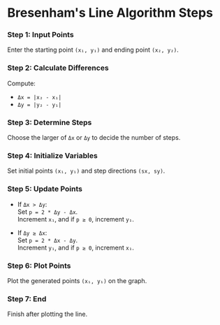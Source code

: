 # Bresenham's Line Algorithm Steps

### Step 1: Input Points
Enter the starting point `(x₁, y₁)` and ending point `(x₂, y₂)`.

### Step 2: Calculate Differences
Compute:
- `Δx = |x₂ - x₁|`
- `Δy = |y₂ - y₁|`

### Step 3: Determine Steps
Choose the larger of `Δx` or `Δy` to decide the number of steps.

### Step 4: Initialize Variables
Set initial points `(x₁, y₁)` and step directions `(sx, sy)`.

### Step 5: Update Points
- If `Δx > Δy`:  
  Set `p = 2 * Δy - Δx`.  
  Increment `x₁`, and if `p ≥ 0`, increment `y₁`.

- If `Δy ≥ Δx`:  
  Set `p = 2 * Δx - Δy`.  
  Increment `y₁`, and if `p ≥ 0`, increment `x₁`.

### Step 6: Plot Points
Plot the generated points `(x₁, y₁)` on the graph.

### Step 7: End
Finish after plotting the line.